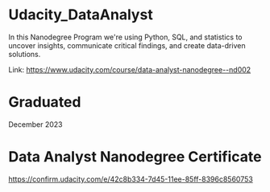 # Udacity_DataAnalyst
In this Nanodegree Program we're using Python, SQL, and statistics to uncover insights, communicate critical findings, and create data-driven solutions.

Link: https://www.udacity.com/course/data-analyst-nanodegree--nd002

# Graduated
December 2023

# Data Analyst Nanodegree Certificate

https://confirm.udacity.com/e/42c8b334-7d45-11ee-85ff-8396c8560753
